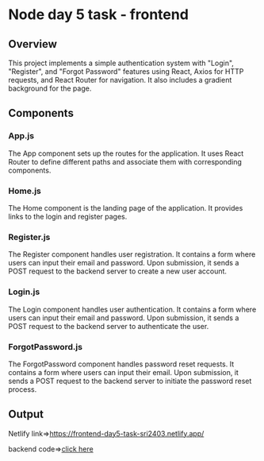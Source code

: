 # Node day 5 task - frontend

## Overview

This project implements a simple authentication system with "Login", "Register", and "Forgot Password" features using React, Axios for HTTP requests, and React Router for navigation. It also includes a gradient background for the page.

## Components

### App.js
The App component sets up the routes for the application. It uses React Router to define different paths and associate them with corresponding components.

### Home.js
The Home component is the landing page of the application. It provides links to the login and register pages.

### Register.js
The Register component handles user registration. It contains a form where users can input their email and password. Upon submission, it sends a POST request to the backend server to create a new user account.

### Login.js
The Login component handles user authentication. It contains a form where users can input their email and password. Upon submission, it sends a POST request to the backend server to authenticate the user.

### ForgotPassword.js
The ForgotPassword component handles password reset requests. It contains a form where users can input their email. Upon submission, it sends a POST request to the backend server to initiate the password reset process.

## Output

Netlify link=>https://frontend-day5-task-sri2403.netlify.app/

backend code=>[click here](https://github.com/sri2403/Backend-Day-5-Task.git)
